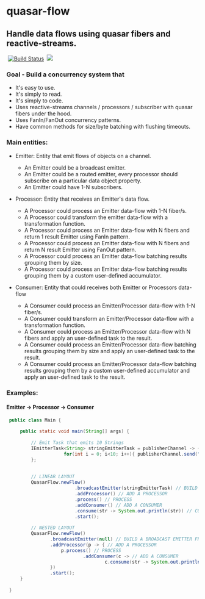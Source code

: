 # quasar-flow 
## Handle data flows using quasar fibers and reactive-streams.
&nbsp;[![Build Status](https://travis-ci.org/enryold/it.enryold.quasarflow.svg?branch=master)](https://travis-ci.org/enryold/it.enryold.quasarflow) &nbsp;[![](https://jitpack.io/v/enryold/it.enryold.quasarflow.svg)](https://jitpack.io/#enryold/it.enryold.quasarflow)


### Goal - Build a concurrency system that

- It's easy to use.
- It's simply to read.
- It's simply to code.
- Uses reactive-streams channels / processors / subscriber with quasar fibers under the hood.
- Uses FanIn/FanOut concurrency patterns.
- Have common methods for size/byte batching with flushing timeouts.


### Main entities:

- Emitter: Entity that emit flows of objects on a channel.  
  - An Emitter could be a broadcast emitter.
  - An Emitter could be a routed emitter, every processor should subscribe on a particular data object property.
  - An Emitter could have 1-N subscribers.


- Processor: Entity that receives an Emitter's data flow.
  - A Processor could process an Emitter data-flow with 1-N fiber/s.
  - A Processor could transform the emitter data-flow with a transformation function.
  - A Processor could process an Emitter data-flow with N fibers and return 1 result Emitter using FanIn pattern.
  - A Processor could process an Emitter data-flow with N fibers and return N result Emitter using FanOut pattern.
  - A Processor could process an Emitter data-flow batching results grouping them by size.
  - A Processor could process an Emitter data-flow batching results grouping them by a custom user-defined accumulator.
  
  
- Consumer: Entity that could receives both Emitter or Processors data-flow 
  - A Consumer could process an Emitter/Processor data-flow with 1-N fiber/s.
  - A Consumer could transform an Emitter/Processor data-flow with a transformation function.
  - A Consumer could process an Emitter/Processor data-flow with N fibers and apply an user-defined task to the result.
  - A Consumer could process an Emitter/Processor data-flow batching results grouping them by size and apply an user-defined task to the result.
  - A Consumer could process an Emitter/Processor data-flow batching results grouping them by a custom user-defined accumulator and apply an user-defined task to the result.
  
 

### Examples:


#### Emitter -> Processor -> Consumer
```java
 public class Main {
 
     public static void main(String[] args) {
         
         // Emit Task that emits 10 Strings
         IEmitterTask<String> stringEmitterTask = publisherChannel -> {
                     for(int i = 0; i<10; i++){ publisherChannel.send("String"+i); } 
         };
         
         
         // LINEAR LAYOUT
         QuasarFlow.newFlow()
                         .broadcastEmitter(stringEmitterTask) // BUILD A BROADCAST EMITTER FROM TASK
                         .addProcessor() // ADD A PROCESSOR
                         .process() // PROCESS 
                         .addConsumer() // ADD A CONSUMER
                         .consume(str -> System.out.println(str)) // CONSUME WITH CONSUMER TASK
                         .start();
         
         // NESTED LAYOUT
         QuasarFlow.newFlow()
                .broadcastEmitter(null) // BUILD A BROADCAST EMITTER FROM TASK
                .addProcessor(p -> { // ADD A PROCESSOR
                    p.process() // PROCESS 
                            .addConsumer(c -> // ADD A CONSUMER
                                    c.consume(str -> System.out.println(str))); // CONSUME WITH CONSUMER TASK
                })
                .start();       
     }
 
 }




